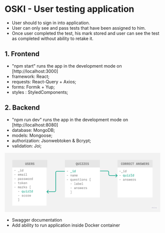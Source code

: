 # OSKI - User testing application

- User should to sign in into application.
- User can only see and pass tests that have been assigned to him.
- Once user completed the test, his mark stored and user can see the test as completed without ability to retake it.

## 1. Frontend

- "npm start" runs the app in the development mode on [http://localhost:3000]
- framework: React;
- requests: React-Query + Axios;
- forms: Formik + Yup;
- styles : StyledComponents;

## 2. Backend

- "npm run dev" runs the app in the development mode on [http://localhost:8080]
- database: MongoDB;
- models: Mongoose;
- authorization: Jsonwebtoken & Bcrypt;
- validation: Joi;

<img src="./public/models.jpg" alt="models"/>

- Swagger documentation
- Add ability to run application inside Docker container
